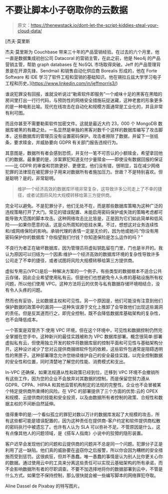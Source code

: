 # 不要让脚本小子窃取你的云数据

> 原文：<https://thenewstack.io/dont-let-the-script-kiddies-steal-your-cloud-data/>

[](https://www.linkedin.com/in/jeffmorris3/)

 [杰夫·莫里斯

杰夫·莫里斯为 Couchbase 带来三十年的产品营销经验。在过去的六个月里，他一直是数据集成初创公司 Datacoral 的营销主管，在此之前，他是 Neo4j 的产品营销主管，帮助 graph databases 在 NoSQL 市场取得突破。Jeff 的产品管理背景是在开源先锋、Sendmail 和销售自动化供应商 Borealis 形成的，他在 Forte Software 和 IDE 学习了软件工程和营销的基础知识。他在锡拉丘兹大学学习电子工程和历史。](https://www.linkedin.com/in/jeffmorris3/) [](https://www.linkedin.com/in/jeffmorris3/)

谁说犯罪没有回报，谁就没听说过“勒索软件即服务”一个咸味十足的黑客在黑暗的房间里打出一行行代码，与预防性的网络安全措施玩捉迷藏，这种老套的形象更多的是一种电影比喻。现代在线攻击在自动化和规模方面通常是工业化的，并且非常有利可图。

而且你甚至不需要勒索软件加密文件。这就是最近大约 23，000 个 MongoDB 数据库被黑的有趣之处。一名显然是单独的黑客对数千个这样的数据库编写了攻击脚本，这些数据库的管理员没有设置密码保护。攻击者擦除了数据，并留下一张纸条，要求赎金，并威胁要向 GDPR 有关部门报告违规行为。

其意图是，数据所有者会感到恐慌，并支付一笔不可否认的小额赎金，希望拿回他们的数据。最重要的是，涉案罪犯知道支付少量赎金——即使没有数据回报的保证——比 GDPR 的审查和罚款更好、更便宜。他们没有错，很明显，旨在减少网络犯罪的法律现在被犯罪分子用来对数据所有者施加压力。世故？不是特别喜欢。但是聪明？是的，非常聪明。

> 维护一个经济高效的数据库环境非常复杂，这导致许多公司走上了不幸的捷径，或者试图将风险大规模转移给第三方提供商。

完全可以避免。不是犯罪分子，他们无处不在，而是那些数据库策略为这种广泛的违规策略打开了大门。常见的错误配置、未能启用密码保护或失效的策略考虑都可能导致大范围的脚本攻击。这种网络攻击比比皆是，正是因为它们如此简单和低风险——如果你愿意的话，这是众所周知的低挂水果。不过，想想这对业务连续性和/或网络保险的影响。承销代理的表情一定是无价的，因为他或她问:“你没有用密码保护你的数据库？你指望我们付钱？你知道保险是怎么运作的吗？”

不良行为者正在破坏数据库，因为管理员将虚拟钥匙留在门里，门也是半开的。我认为原因可以归结为一个因素:维护一个经济高效的数据库环境的复杂性导致许多公司走了不幸的捷径，或者试图将风险大规模转移给第三方提供商。

虚拟专用云(VPC)是后一种解决方案的一个例子。有些类型的数据根本不适合公共云存储，因此企业希望使用私有云。但是他们也想避免令人头疼的基础设施所有权问题，所以他们使用 VPC。这种方法将云的优势与私有数据存储环境相结合，没有令人头疼的问题。

然而也有妥协，比如数据主权和可见性。另一个原因是，他们可能没有注意到他们保护数据的政策中的漏洞——这种失误源于文化上推卸了会导致他们出现这些漏洞的责任。但是反其道而行之，即完全控制，既不会降低数据库基础架构的复杂性，也不会降低成本。

一个答案是双管齐下:使用 VPC 环境，但在这个环境中，可见性和数据控制仍然完全掌握在您手中。这种新兴的最佳实践被称为 VPC 数据库部署。概念很简单:部署虚拟私有云，但使用独立开发的软件将数据库层的控制平面和可见性与基础架构分开。这种设计减少了您对云提供商捆绑软件包的依赖，这些软件包通常是阻碍透明性的黑匣子。这种部署理念允许您继续维护自己的安全最佳实践，以完全控制数据的安全性和位置，同时清楚地了解您的性能、消费模式和支出。

In-VPC 还确保，如果法规遵从性和政策已经到位，迁移到 VPC 环境不会撤销所有这些工作，因为您的企业不会放弃对其数据的控制，而是保留您努力遵从 GDPR、CPPA、HIPAA 和其他监管机构制定的法规的完整性。企业也不会冒被某个特定提供商所束缚的风险。在 VPC 的部署提供了三个方面的优势:云的 OPEX 和规模、云提供商的技能和安全投资，以及由数据所有者控制的政策、合规性和数据主权的不间断自然延伸。

值得重申的是:一个看似孤立的罪犯对数以万计的数据库发起了大规模的攻击，所有这些都可能是错误配置的，因为这种责任在提供商-客户约定和软件提供商松散的密码执行中被遗忘了。也许有人认为 SLA 可以弥补不足。不管原因是什么，这有点像其他人的问题领域，是《搭车人指南》小说中的狡猾的隐形装置。

客户迟早会发现他们的问题和云提供商的问题并不总是同一个问题。犯罪分子正是利用了这一缺陷。他们真的威胁要在盗窃你之后报警，所以你会因为糟糕的安全措施而受到惩罚。这很疯狂，但并不愚蠢。唯一愚蠢的事情是认为别人比你更关心你的数据。通过使用云中的工具来分离这些责任可以实现云基础架构的所有承诺，而不会影响数据所有者的尽职调查。不要不加选择地将你的数据部署到云中，不管是什么方式。如果您不保持控制，那么很快就会被一些编写脚本的网络罪犯夺取。

Aline Dassel de Pixabay 的特写图片。

<svg xmlns:xlink="http://www.w3.org/1999/xlink" viewBox="0 0 68 31" version="1.1"><title>Group</title> <desc>Created with Sketch.</desc></svg>